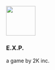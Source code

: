 <img src="https://iamcev.github.io/exp-game/favicon.png" width=80><h3>E.X.P.</h3>
a game by 2K inc.
